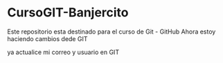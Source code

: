 # CursoGIT-Banjercito
Este repositorio esta destinado para el curso de Git - GitHub
Ahora estoy haciendo cambios dede GIT

ya actualice mi correo y usuario en GIT